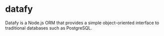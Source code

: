 # datafy
Datafy is a Node.js ORM that provides a simple object-oriented interface to traditional databases such as PostgreSQL.
